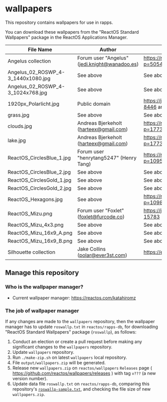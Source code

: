 # wallpapers

This repository contains wallpapers for use in rapps.

You can download these wallpapers from the "ReactOS Standard Wallpapers" package in the ReactOS Applications Manager.

| File Name                          | Author                                        | Origin                                                     |
|------------------------------------|-----------------------------------------------|------------------------------------------------------------|
| Angelus collection                 | Forum user "Angelus" (jedi.knight@wanadoo.es) | https://reactos.org/forum/viewtopic.php?p=50543#p50543     |
| Angelus_02_ROSWP_4-3_1440x1080.jpg | See above                                     | See above                                                  |
| Angelus_02_ROSWP_4-3_1024x768.jpg  | See above                                     | See above                                                  |
| 1920px_Polarlicht.jpg              | Public domain                                 | https://jira.reactos.org/browse/CORE-8446 and links inside |
| grass.jpg                          | See above                                     | See above                                                  |
| clouds.jpg                         | Andreas Bjerkeholt (harteex@gmail.com)        | https://reactos.org/forum/viewtopic.php?p=17732#p17732     |
| lake.jpg                           | Andreas Bjerkeholt (harteex@gmail.com)        | https://reactos.org/forum/viewtopic.php?p=17732#p17732     |
| ReactOS_CirclesBlue_1.jpg          | Forum user "henrytang5247" (Henry Tang)       | https://reactos.org/forum/viewtopic.php?p=109529#p109529   |
| ReactOS_CirclesBlue_2.jpg          | See above                                     | See above                                                  |
| ReactOS_CirclesGold_1.jpg          | See above                                     | See above                                                  |
| ReactOS_CirclesGold_2.jpg          | See above                                     | See above                                                  |
| ReactOS_Hexagons.jpg               | See above                                     | https://reactos.org/forum/viewtopic.php?p=109866#p109866   |
| ReactOS_Mizu.png                   | Forum user "Foxlet" (foxlet@furcode.co)       | https://jira.reactos.org/browse/CORE-15783                 |
| ReactOS_Mizu_4x3.png               | See above                                     | See above                                                  |
| ReactOS_Mizu_16x9_A.png            | See above                                     | See above                                                  |
| ReactOS_Mizu_16x9_B.png            | See above                                     | See above                                                  |
| Silhouette collection              | Jake Collins (polar@ever3st.com)              | https://ever3st.com/Graphics/Loot/                         |

## Manage this repository

### Who is the wallpaper manager?

- Current wallpaper manager: https://reactos.com/katahiromz

### The job of wallpaper manager

If any changes are made to the `wallpapers` repository, then the wallpaper manager has to update `roswallp.txt` in `reactos/rapps-db`, for downloading "ReactOS Standard Wallpapers" package (`roswallp`), as follows:

1. Conduct an election or create a pull request before making any significant changes to the `wallpapers` repository.
2. Update `wallpapers` repository.
3. Run `./make-zip.sh` on latest `wallpapers` local repository.
4. File `output/wallpapers.zip` will be generated.
5. Release new `wallpapers.zip` on `reactos/wallpapers` `Releases` page ( https://github.com/reactos/wallpapers/releases ) with tag `v???` (a new version number).
6. Update data file `roswallp.txt` on `reactos/rapps-db`, comparing this repository's [`roswallp-sample.txt`](roswallp-sample.txt), and checking the file size of new `wallpapers.zip`.
